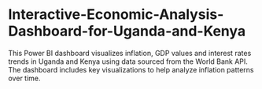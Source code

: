 # Interactive-Economic-Analysis-Dashboard-for-Uganda-and-Kenya
This Power BI dashboard visualizes inflation, GDP values and interest rates trends in Uganda and Kenya using data sourced from the World Bank API. The dashboard includes key visualizations to help analyze inflation patterns over time.
